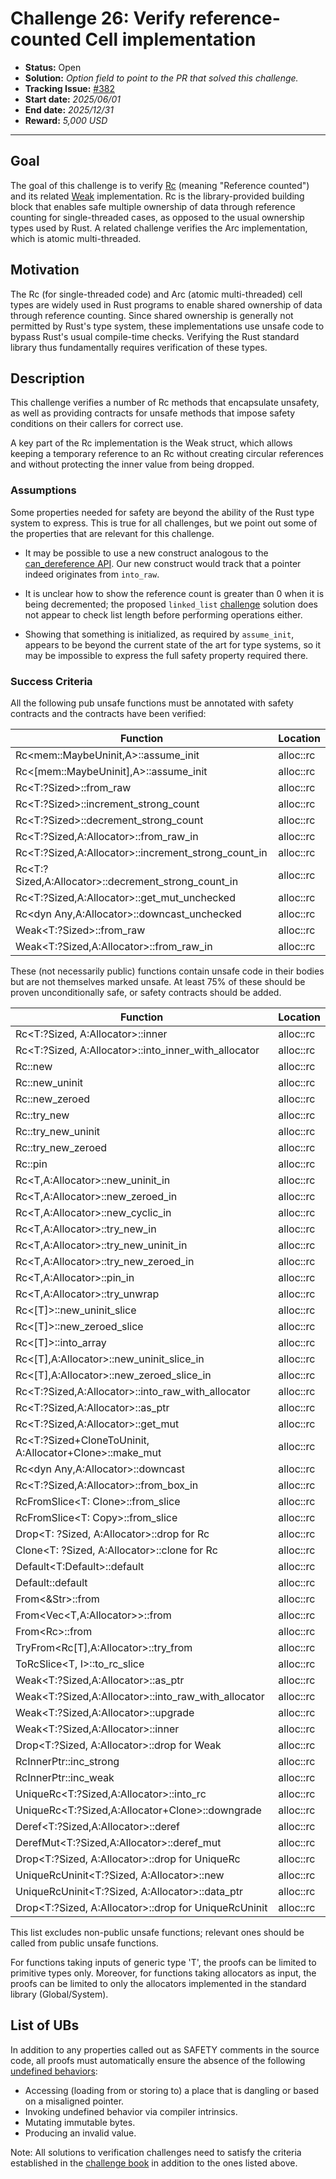 # Challenge 26: Verify reference-counted Cell implementation

- **Status:** Open
- **Solution:** *Option field to point to the PR that solved this challenge.*
- **Tracking Issue:** [#382](https://github.com/model-checking/verify-rust-std/issues/382)
- **Start date:** *2025/06/01*
- **End date:** *2025/12/31*
- **Reward:** *5,000 USD*

-------------------


## Goal

The goal of this challenge is to verify [Rc](https://github.com/rust-lang/rust/blob/master/library/alloc/src/rc.rs) (meaning "Reference counted") and its related [Weak](https://github.com/rust-lang/rust/blob/master/library/alloc/src/rc.rs) implementation. Rc is the library-provided building block that enables safe multiple ownership of data through reference counting for single-threaded cases, as opposed to the usual ownership types used by Rust. A related challenge verifies the Arc implementation, which is atomic multi-threaded.

## Motivation

The Rc (for single-threaded code) and Arc (atomic multi-threaded) cell types are widely used in Rust programs to enable shared ownership of data through reference counting. Since shared ownership is generally not permitted by Rust's type system, these implementations use unsafe code to bypass Rust's usual compile-time checks. Verifying the Rust standard library thus fundamentally requires verification of these types.

## Description

This challenge verifies a number of Rc methods that encapsulate unsafety, as well as providing contracts for unsafe methods that impose safety conditions on their callers for correct use.

A key part of the Rc implementation is the Weak struct, which allows keeping a temporary reference to an Rc without creating circular references and without protecting the inner value from being dropped.

### Assumptions

Some properties needed for safety are beyond the ability of the Rust type system to express. This is true for all challenges, but we point out some of the properties that are relevant for this challenge.

* It may be possible to use a new construct analogous to the [can_dereference API](https://model-checking.github.io/kani/crates/doc/kani/mem/fn.can_dereference.html). Our new construct would track that a pointer indeed originates from `into_raw`.

* It is unclear how to show the reference count is greater than 0 when it is being decremented; the proposed `linked_list` [challenge](0005-linked-list.md) solution does not appear to check list length before performing operations either.

* Showing that something is initialized, as required by `assume_init`, appears to be beyond the current state of the art for type systems, so it may be impossible to express the full safety property required there.

### Success Criteria

All the following pub unsafe functions must be annotated with safety contracts and the contracts have been verified:

| Function | Location |
|---------|---------|
|  Rc<mem::MaybeUninit<T>,A>::assume_init   |  alloc::rc    |
|  Rc<[mem::MaybeUninit<T>],A>::assume_init   |  alloc::rc    |
|  Rc<T:?Sized>::from_raw  | alloc::rc |
|  Rc<T:?Sized>::increment_strong_count  | alloc::rc |
|  Rc<T:?Sized>::decrement_strong_count  | alloc::rc |
|  Rc<T:?Sized,A:Allocator>::from_raw_in  | alloc::rc |
|  Rc<T:?Sized,A:Allocator>::increment_strong_count_in  | alloc::rc |
|  Rc<T:?Sized,A:Allocator>::decrement_strong_count_in  | alloc::rc |
|  Rc<T:?Sized,A:Allocator>::get_mut_unchecked | alloc::rc | 
|  Rc<dyn Any,A:Allocator>::downcast_unchecked | alloc::rc |
|  Weak<T:?Sized>::from_raw | alloc::rc |
|  Weak<T:?Sized,A:Allocator>::from_raw_in | alloc::rc |

These (not necessarily public) functions contain unsafe code in their bodies but are not themselves marked unsafe. At least 75% of these should be proven unconditionally safe, or safety contracts should be added. 

| Function | Location |
|---------|---------|
|  Rc<T:?Sized, A:Allocator>::inner   |  alloc::rc   |
|  Rc<T:?Sized, A:Allocator>::into_inner_with_allocator   |  alloc::rc   |
|  Rc<T>::new | alloc::rc |
|  Rc<T>::new_uninit | alloc::rc |
|  Rc<T>::new_zeroed | alloc::rc |
|  Rc<T>::try_new | alloc::rc |
|  Rc<T>::try_new_uninit | alloc::rc |
|  Rc<T>::try_new_zeroed | alloc::rc |
|  Rc<T>::pin | alloc::rc |
|  Rc<T,A:Allocator>::new_uninit_in | alloc::rc |
|  Rc<T,A:Allocator>::new_zeroed_in | alloc::rc |
|  Rc<T,A:Allocator>::new_cyclic_in | alloc::rc |
|  Rc<T,A:Allocator>::try_new_in | alloc::rc |
|  Rc<T,A:Allocator>::try_new_uninit_in | alloc::rc |
|  Rc<T,A:Allocator>::try_new_zeroed_in | alloc::rc |
|  Rc<T,A:Allocator>::pin_in | alloc::rc |
|  Rc<T,A:Allocator>::try_unwrap | alloc::rc |
|  Rc<[T]>::new_uninit_slice | alloc::rc |
|  Rc<[T]>::new_zeroed_slice | alloc::rc |
|  Rc<[T]>::into_array | alloc::rc |
|  Rc<[T],A:Allocator>::new_uninit_slice_in | alloc::rc |
|  Rc<[T],A:Allocator>::new_zeroed_slice_in | alloc::rc |
|  Rc<T:?Sized,A:Allocator>::into_raw_with_allocator | alloc::rc |
|  Rc<T:?Sized,A:Allocator>::as_ptr | alloc::rc |
|  Rc<T:?Sized,A:Allocator>::get_mut | alloc::rc | 
|  Rc<T:?Sized+CloneToUninit, A:Allocator+Clone>::make_mut | alloc::rc |
|  Rc<dyn Any,A:Allocator>::downcast | alloc::rc |
|  Rc<T:?Sized,A:Allocator>::from_box_in | alloc::rc |
|  RcFromSlice<T: Clone>::from_slice | alloc::rc |
|  RcFromSlice<T: Copy>::from_slice | alloc::rc |
|  Drop<T: ?Sized, A:Allocator>::drop for Rc | alloc::rc |
|  Clone<T: ?Sized, A:Allocator>::clone for Rc | alloc::rc |
|  Default<T:Default>::default | alloc::rc |
|  Default<str>::default | alloc::rc |
|  From<&Str>::from | alloc::rc |
|  From<Vec<T,A:Allocator>>::from | alloc::rc |
|  From<Rc<str>>::from | alloc::rc |
|  TryFrom<Rc[T],A:Allocator>::try_from | alloc::rc |
|  ToRcSlice<T, I>::to_rc_slice | alloc::rc |
|  Weak<T:?Sized,A:Allocator>::as_ptr | alloc::rc |
|  Weak<T:?Sized,A:Allocator>::into_raw_with_allocator | alloc::rc |
|  Weak<T:?Sized,A:Allocator>::upgrade | alloc::rc |
|  Weak<T:?Sized,A:Allocator>::inner | alloc::rc |
|  Drop<T:?Sized, A:Allocator>::drop for Weak | alloc::rc |
|  RcInnerPtr::inc_strong | alloc::rc |
|  RcInnerPtr::inc_weak | alloc::rc |
|  UniqueRc<T:?Sized,A:Allocator>::into_rc | alloc::rc |
|  UniqueRc<T:?Sized,A:Allocator+Clone>::downgrade | alloc::rc |
|  Deref<T:?Sized,A:Allocator>::deref | alloc::rc |
|  DerefMut<T:?Sized,A:Allocator>::deref_mut | alloc::rc |
|  Drop<T:?Sized, A:Allocator>::drop for UniqueRc | alloc::rc |
|  UniqueRcUninit<T:?Sized, A:Allocator>::new | alloc::rc |
|  UniqueRcUninit<T:?Sized, A:Allocator>::data_ptr | alloc::rc |
|  Drop<T:?Sized, A:Allocator>::drop for UniqueRcUninit | alloc::rc |

This list excludes non-public unsafe functions; relevant ones should be called from public unsafe functions.

For functions taking inputs of generic type 'T', the proofs can be limited to primitive types only. Moreover, for functions taking allocators as input, the proofs can be limited to only the allocators implemented in the standard library (Global/System).

## List of UBs

In addition to any properties called out as SAFETY comments in the source code, all proofs must automatically ensure the absence of the following [undefined behaviors](https://github.com/rust-lang/reference/blob/142b2ed77d33f37a9973772bd95e6144ed9dce43/src/behavior-considered-undefined.md):

* Accessing (loading from or storing to) a place that is dangling or based on a misaligned pointer.
* Invoking undefined behavior via compiler intrinsics.
* Mutating immutable bytes.
* Producing an invalid value.

Note: All solutions to verification challenges need to satisfy the criteria established in the [challenge book](../general-rules.md)
in addition to the ones listed above.
